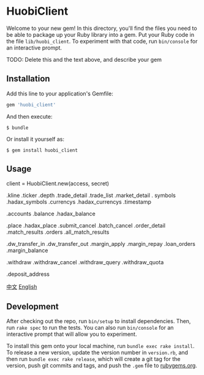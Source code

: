 # HuobiClient

Welcome to your new gem! In this directory, you'll find the files you need to be able to package up your Ruby library into a gem. Put your Ruby code in the file `lib/huobi_client`. To experiment with that code, run `bin/console` for an interactive prompt.

TODO: Delete this and the text above, and describe your gem

## Installation

Add this line to your application's Gemfile:

```ruby
gem 'huobi_client'
```

And then execute:

    $ bundle

Or install it yourself as:

    $ gem install huobi_client

## Usage

client = HuobiClient.new(access, secret)

.kline
.ticker
.depth
.trade_detail
.trade_list
.market_detail
.
symbols
.hadax_symbols
.currencys
.hadax_currencys
.timestamp

.accounts
.balance
.hadax_balance

.place
.hadax_place
.submit_cancel
.batch_cancel
.order_detail
.match_results
.orders
.all_match_results

.dw_transfer_in
.dw_transfer_out
.margin_apply
.margin_repay
.loan_orders
.margin_balance

.withdraw
.withdraw_cancel
.withdraw_query
.withdraw_quota

.deposit_address

[中文](https://github.com/huobiapi/API_Docs/wiki/REST_authentication)
[English](https://github.com/huobiapi/API_Docs_en/wiki/REST_Reference)


## Development

After checking out the repo, run `bin/setup` to install dependencies. Then, run `rake spec` to run the tests. You can also run `bin/console` for an interactive prompt that will allow you to experiment.

To install this gem onto your local machine, run `bundle exec rake install`. To release a new version, update the version number in `version.rb`, and then run `bundle exec rake release`, which will create a git tag for the version, push git commits and tags, and push the `.gem` file to [rubygems.org](https://rubygems.org).
